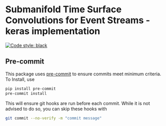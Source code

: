 # Submanifold Time Surface Convolutions for Event Streams - keras implementation

[![Code style: black](https://img.shields.io/badge/code%20style-black-000000.svg)](https://github.com/psf/black)

## Pre-commit

This package uses [pre-commit](https://pre-commit.com/) to ensure commits meet minimum criteria. To Install, use

```bash
pip install pre-commit
pre-commit install
```

This will ensure git hooks are run before each commit. While it is not advised to do so, you can skip these hooks with

```bash
git commit --no-verify -m "commit message"
```
